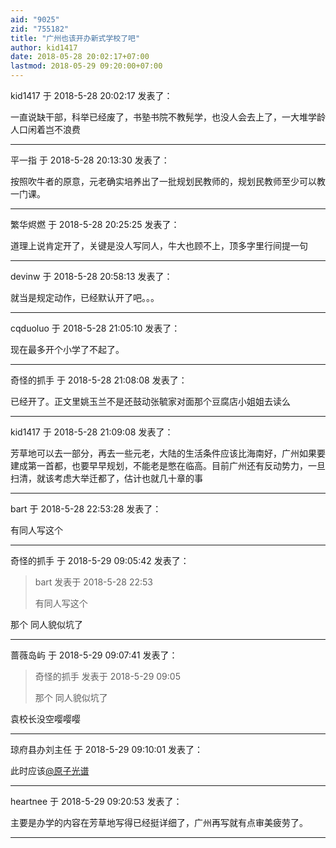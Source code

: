 ```yaml
---
aid: "9025"
zid: "755182"
title: "广州也该开办新式学校了吧"
author: kid1417
date: 2018-05-28 20:02:17+07:00
lastmod: 2018-05-29 09:20:00+07:00
---
```


kid1417 于 2018-5-28 20:02:17 发表了：

一直说缺干部，科举已经废了，书塾书院不教髡学，也没人会去上了，一大堆学龄人口闲着岂不浪费

---

平一指 于 2018-5-28 20:13:30 发表了：

按照吹牛者的原意，元老确实培养出了一批规划民教师的，规划民教师至少可以教一门课。

---

繁华烬燃 于 2018-5-28 20:25:25 发表了：

道理上说肯定开了，关键是没人写同人，牛大也顾不上，顶多字里行间提一句

---

devinw 于 2018-5-28 20:58:13 发表了：

就当是规定动作，已经默认开了吧。。。

---

cqduoluo 于 2018-5-28 21:05:10 发表了：

现在最多开个小学了不起了。

---

奇怪的抓手 于 2018-5-28 21:08:08 发表了：

已经开了。正文里姚玉兰不是还鼓动张毓家对面那个豆腐店小姐姐去读么

---

kid1417 于 2018-5-28 21:09:08 发表了：

芳草地可以去一部分，再去一些元老，大陆的生活条件应该比海南好，广州如果要建成第一首都，也要早早规划，不能老是憋在临高。目前广州还有反动势力，一旦扫清，就该考虑大举迁都了，估计也就几十章的事

---

bart 于 2018-5-28 22:53:28 发表了：

有同人写这个

---

奇怪的抓手 于 2018-5-29 09:05:42 发表了：

> bart 发表于 2018-5-28 22:53
>
> 有同人写这个

那个 同人貌似坑了

---

蔷薇岛屿 于 2018-5-29 09:07:41 发表了：

> 奇怪的抓手 发表于 2018-5-29 09:05
>
> 那个 同人貌似坑了

袁校长没空嘤嘤嘤

---

琼府县办刘主任 于 2018-5-29 09:10:01 发表了：

此时应该[@原子光谱](https://bbs.northdy.com/home.php?mod=space&uid=3857)

---

heartnee 于 2018-5-29 09:20:53 发表了：

主要是办学的内容在芳草地写得已经挺详细了，广州再写就有点审美疲劳了。

---
